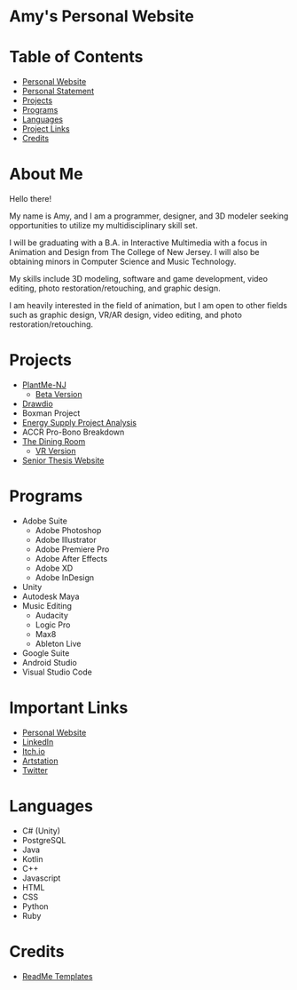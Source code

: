 # Amy's Personal Website

# Table of Contents
- [Personal Website](https://a-vargas-gp.github.io/)
- [Personal Statement](#about-me)
- [Projects](#projects)
- [Programs](#programs)
- [Languages](#languages)
- [Project Links](#important-links)
- [Credits](#credits)

# About Me
Hello there!

My name is Amy, and I am a programmer, designer, and 3D modeler seeking opportunities to utilize my multidisciplinary skill set.

I will be graduating with a B.A. in Interactive Multimedia with a focus in Animation and Design from The College of New Jersey. I will also be obtaining minors in Computer Science and Music Technology.

My skills include 3D modeling, software and game development, video editing, photo restoration/retouching, and graphic design.

I am heavily interested in the field of animation, but I am open to other fields such as graphic design, VR/AR design, video editing, and photo restoration/retouching.

# Projects
- [PlantMe-NJ](https://github.com/A-Vargas-GP/PlantMe-NJ_Application)
    - [Beta Version](https://github.com/A-Vargas-GP/Plant4U-MicroThesis)
- [Drawdio](https://github.com/A-Vargas-GP/Drawdio-Application)
- Boxman Project
- [Energy Supply Project Analysis](https://github.com/A-Vargas-GP/cab-project-02-1)
- ACCR Pro-Bono Breakdown
- [The Dining Room](https://www.artstation.com/artwork/D5wlx9)
    - [VR Version](https://github.com/A-Vargas-GP/Dining-Room-VR)
- [Senior Thesis Website](https://www.immseniorshow.com/amy-vargas)

# Programs
- Adobe Suite
    - Adobe Photoshop
    - Adobe Illustrator
    - Adobe Premiere Pro
    - Adobe After Effects
    - Adobe XD
    - Adobe InDesign
- Unity
- Autodesk Maya
- Music Editing
    - Audacity
    - Logic Pro
    - Max8
    - Ableton Live
- Google Suite
- Android Studio
- Visual Studio Code

# Important Links
- [Personal Website](https://a-vargas-gp.github.io/)
- [LinkedIn](https://www.linkedin.com/in/vargas-amy)
- [Itch.io](https://a-varg.itch.io)
- [Artstation](https://www.artstation.com/vargas-a9)
- [Twitter](https://twitter.com/Panic_3DArt)

# Languages
- C# (Unity)
- PostgreSQL
- Java
- Kotlin
- C++
- Javascript
- HTML
- CSS
- Python
- Ruby

# Credits
- [ReadMe Templates](https://github.com/othneildrew/Best-README-Template)
